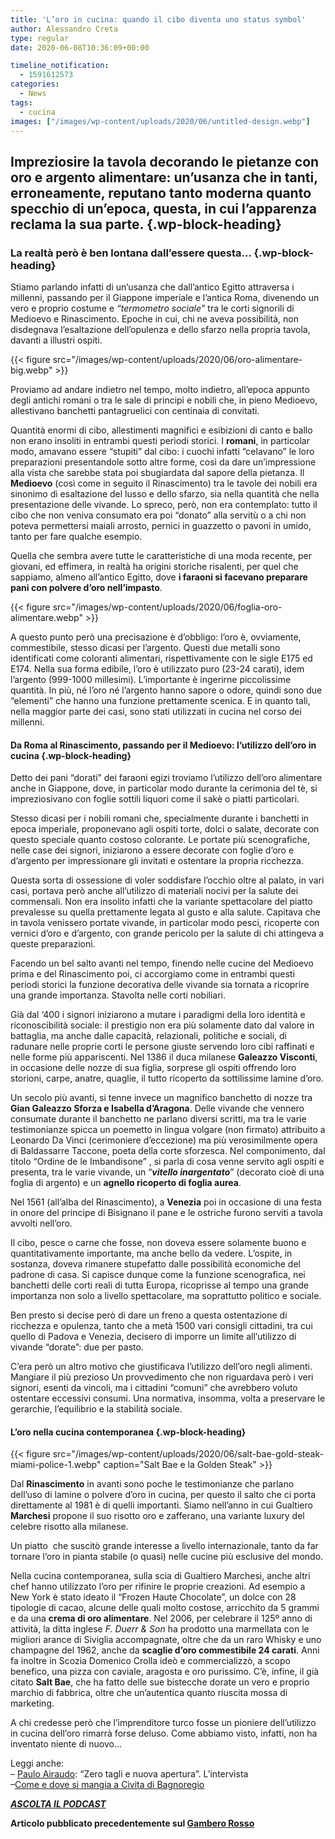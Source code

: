 ```yaml
---
title: 'L’oro in cucina: quando il cibo diventa uno status symbol'
author: Alessandro Creta
type: regular
date: 2020-06-08T10:36:09+00:00

timeline_notification:
  - 1591612573
categories:
  - News
tags:
  - cucina
images: ["/images/wp-content/uploads/2020/06/untitled-design.webp"]
---
```

## Impreziosire la tavola decorando le pietanze con oro e argento alimentare: un’usanza che in tanti, erroneamente, reputano tanto moderna quanto specchio di un’epoca, questa, in cui l’apparenza reclama la sua parte.  {.wp-block-heading}

### La realtà però è ben lontana dall’essere questa… {.wp-block-heading}

Stiamo parlando infatti di un’usanza che dall’antico Egitto attraversa i millenni, passando per il Giappone imperiale e l’antica Roma, divenendo un vero e proprio costume e _“termometro sociale”_ tra le corti signorili di Medioevo e Rinascimento. Epoche in cui, chi ne aveva possibilità, non disdegnava l’esaltazione dell’opulenza e dello sfarzo nella propria tavola, davanti a illustri ospiti.


{{< figure src="/images/wp-content/uploads/2020/06/oro-alimentare-big.webp" >}}


Proviamo ad andare indietro nel tempo, molto indietro, all’epoca appunto degli antichi romani o tra le sale di principi e nobili che, in pieno Medioevo, allestivano banchetti pantagruelici con centinaia di convitati. 

Quantità enormi di cibo, allestimenti magnifici e esibizioni di canto e ballo non erano insoliti in entrambi questi periodi storici. I **romani**, in particolar modo, amavano essere “stupiti” dal cibo: i cuochi infatti “celavano” le loro preparazioni presentandole sotto altre forme, così da dare un’impressione alla vista che sarebbe stata poi sbugiardata dal sapore della pietanza. Il **Medioevo** (così come in seguito il Rinascimento) tra le tavole dei nobili era sinonimo di esaltazione del lusso e dello sfarzo, sia nella quantità che nella presentazione delle vivande. Lo spreco, però, non era contemplato: tutto il cibo che non veniva consumato era poi “donato” alla servitù o a chi non poteva permettersi maiali arrosto, pernici in guazzetto o pavoni in umido, tanto per fare qualche esempio.

Quella che sembra avere tutte le caratteristiche di una moda recente, per giovani, ed effimera, in realtà ha origini storiche risalenti, per quel che sappiamo, almeno all’antico Egitto, dove **i faraoni si facevano preparare pani con polvere d’oro nell’impasto**. 


{{< figure src="/images/wp-content/uploads/2020/06/foglia-oro-alimentare.webp" >}}


A questo punto però una precisazione è d’obbligo: l’oro è, ovviamente, commestibile, stesso dicasi per l’argento. Questi due metalli sono identificati come coloranti alimentari, rispettivamente con le sigle E175 ed E174. Nella sua forma edibile, l’oro è utilizzato puro (23-24 carati), idem l’argento (999-1000 millesimi). L’importante è ingerirne piccolissime quantità. In più, né l’oro né l’argento hanno sapore o odore, quindi sono due “elementi” che hanno una funzione prettamente scenica. E in quanto tali, nella maggior parte dei casi, sono stati utilizzati in cucina nel corso dei millenni.

#### **Da Roma al Rinascimento, passando per il Medioevo: l’utilizzo dell’oro in cucina** {.wp-block-heading}

Detto dei pani “dorati” dei faraoni egizi troviamo l’utilizzo dell’oro alimentare anche in Giappone, dove, in particolar modo durante la cerimonia del tè, si impreziosivano con foglie sottili liquori come il sakè o piatti particolari.&nbsp;

Stesso dicasi per i nobili romani che, specialmente durante i banchetti in epoca imperiale, proponevano agli ospiti torte, dolci o salate, decorate con questo speciale quanto costoso colorante. Le portate più scenografiche, nelle case dei signori, iniziarono a essere decorate con foglie d’oro e d’argento per impressionare gli invitati e ostentare la propria ricchezza.

Questa sorta di ossessione di voler soddisfare l’occhio oltre al palato, in vari casi, portava però anche all’utilizzo di materiali nocivi per la salute dei commensali. Non era insolito infatti che la variante spettacolare del piatto prevalesse su quella prettamente legata al gusto e alla salute. Capitava che in tavola venissero portate vivande, in particolar modo pesci, ricoperte con vernici d’oro e d’argento, con grande pericolo per la salute di chi attingeva a queste preparazioni.

Facendo un bel salto avanti nel tempo, finendo nelle cucine del Medioevo prima e del Rinascimento poi, ci accorgiamo come in entrambi questi periodi storici la funzione decorativa delle vivande sia tornata a ricoprire una grande importanza. Stavolta nelle corti nobiliari.&nbsp;

Già dal ‘400 i signori iniziarono a mutare i paradigmi della loro identità e riconoscibilità sociale: il prestigio non era più solamente dato dal valore in battaglia, ma anche dalle capacità, relazionali, politiche e sociali, di radunare nelle proprie corti le persone giuste servendo loro cibi raffinati e nelle forme più appariscenti. Nel 1386 il duca milanese **Galeazzo Visconti**, in occasione delle nozze di sua figlia, sorprese gli ospiti offrendo loro storioni, carpe, anatre, quaglie, il tutto ricoperto da sottilissime lamine d’oro.

Un secolo più avanti, si tenne invece un magnifico banchetto di nozze tra **Gian Galeazzo Sforza e Isabella d’Aragona**.&nbsp;Delle vivande che vennero consumate durante il banchetto ne parlano diversi scritti, ma tra le varie testimonianze spicca un poemetto in lingua volgare (non firmato) attribuito a Leonardo Da Vinci (cerimoniere d’eccezione) ma più verosimilmente opera di Baldassarre Taccone, poeta della corte sforzesca. Nel componimento, dal titolo “Ordine de le Imbandisone” , si parla di cosa venne servito agli ospiti e presenta, tra le varie vivande, un “_**vitello inargentato**_” (decorato cioè di una foglia di argento) e un **agnello ricoperto di foglia aurea**.

Nel 1561 (all’alba del Rinascimento), a **Venezia** poi in occasione di una festa in onore del principe di Bisignano il pane e le ostriche furono serviti a tavola avvolti nell’oro.

Il cibo, pesce o carne che fosse, non doveva essere solamente buono e quantitativamente importante, ma anche bello da vedere. L’ospite, in sostanza, doveva rimanere stupefatto dalle possibilità economiche del padrone di casa. Si capisce dunque come la funzione scenografica, nei banchetti delle corti reali di tutta Europa, ricoprisse al tempo una grande importanza non solo a livello spettacolare, ma soprattutto politico e sociale.&nbsp;

Ben presto si decise però di dare un freno a questa ostentazione di ricchezza e opulenza, tanto che a metà 1500 vari consigli cittadini, tra cui quello di Padova e Venezia, decisero di imporre un limite all’utilizzo di vivande “dorate”: due per pasto.

C’era però un altro motivo che giustificava l’utilizzo dell’oro negli alimenti. Mangiare il più prezioso Un provvedimento che non riguardava però i veri signori, esenti da vincoli, ma i cittadini “comuni” che avrebbero voluto ostentare eccessivi consumi. Una normativa, insomma, volta a preservare le gerarchie, l’equilibrio e la stabilità&nbsp;sociale.

#### L&#8217;oro nella cucina contemporanea {.wp-block-heading}


{{< figure src="/images/wp-content/uploads/2020/06/salt-bae-gold-steak-miami-police-1.webp" caption="Salt Bae e la Golden Steak" >}}


Dal **Rinascimento** in avanti sono poche le testimonianze che parlano dell’uso di lamine o polvere d’oro in cucina, per questo il salto che ci porta direttamente al 1981 è di quelli importanti. Siamo nell’anno in cui Gualtiero **Marchesi** propone il suo risotto oro e zafferano, una variante luxury del celebre risotto alla milanese.&nbsp;

Un piatto&nbsp; che suscitò grande interesse a livello internazionale, tanto da far tornare l’oro in pianta stabile (o quasi) nelle cucine più esclusive del mondo. 

Nella cucina contemporanea, sulla scia di Gualtiero Marchesi, anche altri chef hanno utilizzato l’oro per rifinire le proprie creazioni. Ad esempio a New York è stato ideato il “Frozen Haute Chocolate”, un dolce con 28 tipologie di cacao, alcune delle quali molto costose, arricchito da 5 grammi e da una **crema di oro alimentare**. Nel 2006, per celebrare il 125º anno di attività, la ditta inglese _F. Duerr & Son_ ha prodotto una marmellata con le migliori arance di Siviglia accompagnate, oltre che da un raro Whisky e uno champagne del 1962, anche da **scaglie d’oro commestibile 24 carati**. Anni fa inoltre in Scozia Domenico Crolla ideò e commercializzò, a scopo benefico, una pizza con caviale, aragosta e oro purissimo. C’è, infine, il già citato **Salt Bae**, che ha fatto delle sue bistecche dorate un vero e proprio marchio di fabbrica, oltre che un’autentica quanto riuscita mossa di marketing.&nbsp;

A chi credesse però che l’imprenditore turco fosse un pioniere dell’utilizzo in cucina dell’oro rimarrà forse deluso. Come abbiamo visto, infatti, non ha inventato niente di nuovo&#8230;

Leggi anche:  
&#8211; <a rel="noreferrer noopener" href="https://aleepepe.com/2020/06/01/paulo-airaudo/" target="_blank">Paulo Airaudo</a>: &#8220;Zero tagli e nuova apertura&#8221;. L&#8217;intervista  
&#8211;<a rel="noreferrer noopener" href="https://aleepepe.com/2020/05/25/dove-si-mangia-civita-bagnoregio/" target="_blank">Come e dove si mangia a Civita di Bagnoregio</a>

<p class="has-text-align-center">
  <strong><em><a rel="noreferrer noopener" href="https://apple.co/352xcOm" target="_blank">ASCOLTA IL PODCAST</a></em></strong>
</p>

**Articolo pubblicato precedentemente sul <a href="https://www.gamberorosso.it/notizie/loro-in-cucina-da-dove-nasce-lusanza/" target="_blank" rel="noreferrer noopener">Gambero Rosso</a>**
